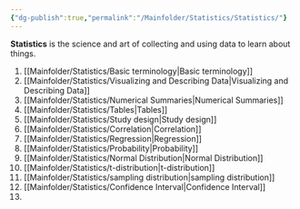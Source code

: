 ```yaml
---
{"dg-publish":true,"permalink":"/Mainfolder/Statistics/Statistics/"}
---
```


**Statistics** is the science and art of collecting and using data to learn about things.
1. [[Mainfolder/Statistics/Basic terminology\|Basic terminology]] 
2. [[Mainfolder/Statistics/Visualizing and Describing Data\|Visualizing and Describing Data]] 
3. [[Mainfolder/Statistics/Numerical Summaries\|Numerical Summaries]]
4. [[Mainfolder/Statistics/Tables\|Tables]]
5. [[Mainfolder/Statistics/Study design\|Study design]]
6. [[Mainfolder/Statistics/Correlation\|Correlation]]
7. [[Mainfolder/Statistics/Regression\|Regression]]
8. [[Mainfolder/Statistics/Probability\|Probability]]
9. [[Mainfolder/Statistics/Normal Distribution\|Normal Distribution]]
10. [[Mainfolder/Statistics/t-distribution\|t-distribution]]
11. [[Mainfolder/Statistics/sampling distribution\|sampling distribution]] 
12. [[Mainfolder/Statistics/Confidence Interval\|Confidence Interval]]
13. 



